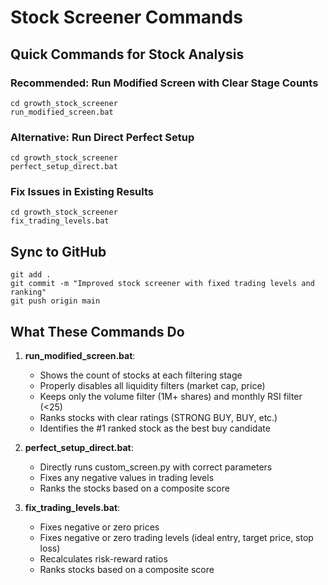 # Stock Screener Commands

## Quick Commands for Stock Analysis

### Recommended: Run Modified Screen with Clear Stage Counts

```
cd growth_stock_screener
run_modified_screen.bat
```

### Alternative: Run Direct Perfect Setup

```
cd growth_stock_screener
perfect_setup_direct.bat
```

### Fix Issues in Existing Results

```
cd growth_stock_screener
fix_trading_levels.bat
```

## Sync to GitHub

```
git add .
git commit -m "Improved stock screener with fixed trading levels and ranking"
git push origin main
```

## What These Commands Do

1. **run_modified_screen.bat**:
   - Shows the count of stocks at each filtering stage
   - Properly disables all liquidity filters (market cap, price)
   - Keeps only the volume filter (1M+ shares) and monthly RSI filter (<25)
   - Ranks stocks with clear ratings (STRONG BUY, BUY, etc.)
   - Identifies the #1 ranked stock as the best buy candidate

2. **perfect_setup_direct.bat**:
   - Directly runs custom_screen.py with correct parameters
   - Fixes any negative values in trading levels
   - Ranks the stocks based on a composite score

3. **fix_trading_levels.bat**:
   - Fixes negative or zero prices
   - Fixes negative or zero trading levels (ideal entry, target price, stop loss)
   - Recalculates risk-reward ratios
   - Ranks stocks based on a composite score

